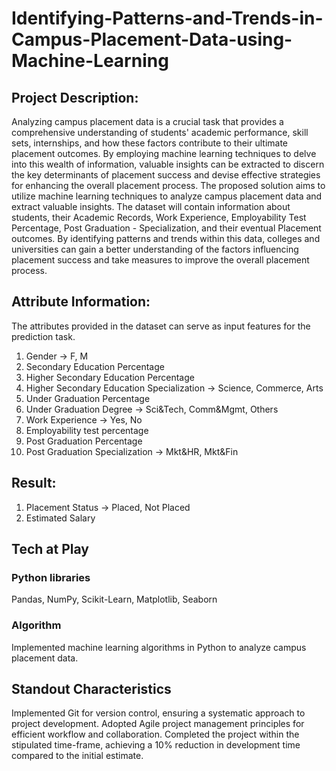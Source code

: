 # Identifying-Patterns-and-Trends-in-Campus-Placement-Data-using-Machine-Learning
## Project Description:
Analyzing campus placement data is a crucial task that provides a comprehensive understanding of students' academic performance, skill sets, internships, and how these factors contribute to their ultimate placement outcomes. By employing machine learning techniques to delve into this wealth of information, valuable insights can be extracted to discern the key determinants of placement success and devise effective strategies for enhancing the overall placement process. 
The proposed solution aims to utilize machine learning techniques to analyze campus placement data and extract valuable insights. The dataset will contain information about students, their Academic Records, Work Experience, Employability Test Percentage, Post Graduation - Specialization, and their eventual Placement outcomes. By identifying patterns and trends within this data, colleges and universities can gain a better understanding of the factors influencing placement success and take measures to improve the overall placement process.

## Attribute Information:
The attributes provided in the dataset can serve as input features for the prediction task. 
1.	Gender -> F, M
2.	Secondary Education Percentage
3.	Higher Secondary Education Percentage
4.	Higher Secondary Education Specialization -> Science, Commerce, Arts
5.	Under Graduation Percentage
6.	Under Graduation Degree -> Sci&Tech, Comm&Mgmt, Others
7.	Work Experience -> Yes, No
8.	Employability test percentage
9.	Post Graduation Percentage
10.	Post Graduation Specialization -> Mkt&HR, Mkt&Fin

## Result:
1.	Placement Status -> Placed, Not Placed
2.	Estimated Salary

## Tech at Play
### Python libraries
Pandas, NumPy, Scikit-Learn, Matplotlib, Seaborn
### Algorithm
Implemented machine learning algorithms in Python to analyze campus placement data.

## Standout Characteristics
Implemented Git for version control, ensuring a systematic approach to project development.
Adopted Agile project management principles for efficient workflow and collaboration.
Completed the project within the stipulated time-frame, achieving a 10% reduction in development time compared to the initial estimate.
